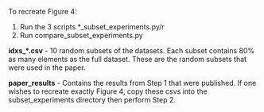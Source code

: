 To recreate Figure 4:

1. Run the 3 scripts *_subset_experiments.py/r
2. Run compare_subset_experiments.py

**idxs_*.csv** - 10 random subsets of the datasets. Each subset contains 80% as many elements as the full dataset. These are the random subsets that were used in the paper.

**paper_results** - Contains the results from Step 1 that were published. If one wishes to recreate exactly Figure 4, copy these csvs into the subset_experiments directory then perform Step 2.

